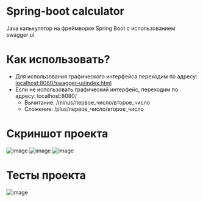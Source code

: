 # Spring-boot calculator
Java калькулятор на фреймворке Spring Boot c использованием swagger ui 
# Как использовать?
- Для использования графического интерфейса переходим по адресу:  [localhost:8080/swagger-ui/index.html](localhost:8080/swagger-ui/index.html)
- Если не использовать графический интерфейс, переходим по адресу: localhost:8080/
  - Вычитание: /minus/первое_число/второе_число
  - Сложение: /plus/первое_число/второе_число
# Скриншот проекта
![image](https://github.com/Hacker2999/Springcalcneo/assets/104303328/eb7282e8-bc12-4bd5-86cd-9feefa0d7496)
![image](https://github.com/Hacker2999/Springcalcneo/assets/104303328/adbba54b-54ef-4b87-bf42-67fff24b211d)
![image](https://github.com/Hacker2999/Springcalcneo/assets/104303328/e5ec01dc-6ae4-4e4f-91dc-d54a4c7a84ec)
# Тесты проекта
![image](https://github.com/Hacker2999/Springcalcneo/assets/104303328/7c743556-c2f7-4dd6-8c97-f54a239987f4)
